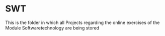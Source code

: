 # SWT
This is the folder in which all Projects regarding the online exercises of the Module Softwaretechnology are being stored
